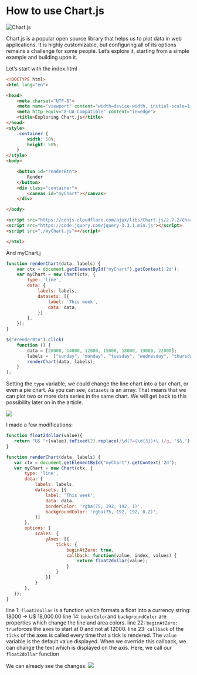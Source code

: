 # How to use Chart.js

![Chart.js](https://miro.medium.com/max/1400/1*CPSTzfUTCCpUbllyiPvl_A.jpeg)

Chart.js is a popular open source library that helps us to plot data in web applications. It is highly customizable, but configuring all of its options remains a challenge for some people. Let’s explore it, starting from a simple example and building upon it.

Let’s start with the index.html

```html
<!DOCTYPE html>
<html lang="en">

<head>
    <meta charset="UTF-8">
    <meta name="viewport" content="width=device-width, initial-scale=1.0">
    <meta http-equiv="X-UA-Compatible" content="ie=edge">
    <title>Exploring Chart.js</title>
</head>
<style>
    .container {
        width: 50%;
        height: 50%;
    }
</style>
<body>

    <button id="renderBtn">
        Render
    </button>
    <div class="container">
        <canvas id="myChart"></canvas>
    </div>

</body>

<script src="https://cdnjs.cloudflare.com/ajax/libs/Chart.js/2.7.2/Chart.js"></script>
<script src="https://code.jquery.com/jquery-3.3.1.min.js"></script>
<script src="./myChart.js"></script>

</html>
```

And myChart.j

```javascript
function renderChart(data, labels) {
    var ctx = document.getElementById("myChart").getContext('2d');
    var myChart = new Chart(ctx, {
        type: 'line',
        data: {
            labels: labels,
            datasets: [{
                label: 'This week',
                data: data,
            }]
        },
    });
}

$("#renderBtn").click(
    function () {
        data = [20000, 14000, 12000, 15000, 18000, 19000, 22000];
        labels =  ["sunday", "monday", "tuesday", "wednesday", "thursday", "friday", "saturday"];
        renderChart(data, labels);
    }
);
```

Setting the ```type``` variable, we could change the line chart into a bar chart, or even a pie chart.
As you can see, ```datasets``` is an array. That means that we can plot two or more data series in the same chart. We will get back to this possibility later on in the article.

![](https://miro.medium.com/max/858/0*dXiwKGxGJ-mPju_g)

 I made a few modifications:

 ```javascript
function float2dollar(value){
    return "U$ "+(value).toFixed(2).replace(/\d(?=(\d{3})+\.)/g, '$&,');
}

function renderChart(data, labels) {
    var ctx = document.getElementById("myChart").getContext('2d');
    var myChart = new Chart(ctx, {
        type: 'line',
        data: {
            labels: labels,
            datasets: [{
                label: 'This week',
                data: data,
                borderColor: 'rgba(75, 192, 192, 1)',
                backgroundColor: 'rgba(75, 192, 192, 0.2)',
            }]
        },
        options: {            
            scales: {
                yAxes: [{
                    ticks: {
                        beginAtZero: true,
                        callback: function(value, index, values) {
                            return float2dollar(value);
                        }
                    }
                }]                
            }
        },
    });
}
```

line 1:
```float2dollar``` is a function which formats a float into a currency string:
18000 -> U$ 18,000.00
line 14:
```boderColor```and ```backgroundColor``` are properties which change the line and area colors.
line 22:
```beginAtZero: true```forces the axes to start at 0 and not at 12000.
line 23:
```callback``` of the ```ticks``` of the axes is called every time that a tick is rendered. The ```value``` variable is the default value displayed. When we override this callback, we can change the text which is displayed on the axis. Here, we call our ```float2dollar``` function

We can already see the changes:
![](https://miro.medium.com/max/854/1*7YTYwXJjAJ86gcNUIpvB-g.png)